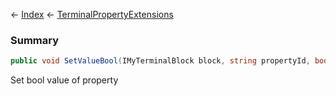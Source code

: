 ← [Index](Api-Index) ← [TerminalPropertyExtensions](Sandbox.ModAPI.Interfaces.TerminalPropertyExtensions)

### Summary

```csharp
public void SetValueBool(IMyTerminalBlock block, string propertyId, bool value)
```

Set bool value of property

